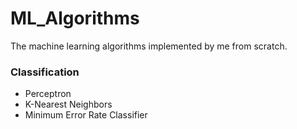 # ML_Algorithms
The machine learning algorithms implemented by me from scratch. 
### Classification
* Perceptron
* K-Nearest Neighbors
* Minimum Error Rate Classifier
